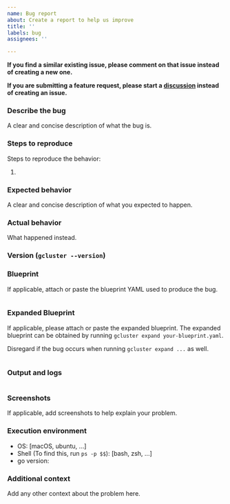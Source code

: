 ```yaml
---
name: Bug report
about: Create a report to help us improve
title: ''
labels: bug
assignees: ''

---
```


**If you find a similar existing issue, please comment on that issue instead of creating a new one.**

**If you are submitting a feature request, please start a [discussion](https://github.com/GoogleCloudPlatform/hpc-toolkit/discussions/new?category=ideas-and-feature-requests) instead of creating an issue.**

### Describe the bug

A clear and concise description of what the bug is.

### Steps to reproduce

Steps to reproduce the behavior:

1.

### Expected behavior

A clear and concise description of what you expected to happen.

### Actual behavior

What happened instead.

### Version (`gcluster --version`)

### Blueprint

If applicable, attach or paste the blueprint YAML used to produce the bug.

```yaml

```

### Expanded Blueprint

If applicable, please attach or paste the expanded blueprint. The expanded blueprint can be obtained by running `gcluster expand your-blueprint.yaml`.

Disregard if the bug occurs when running `gcluster expand ...` as well.

```yaml

```

### Output and logs

```text

```

### Screenshots

If applicable, add screenshots to help explain your problem.

### Execution environment

- OS: [macOS, ubuntu, ...]
- Shell (To find this, run `ps -p $$`): [bash, zsh, ...]
- go version:

### Additional context

Add any other context about the problem here.
